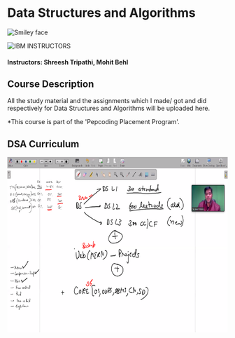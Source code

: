 # Data Structures and Algorithms

<img src="https://www.pepcoding.com/images/logo.png" alt="Smiley face" height="300" width="300">

![IBM](http://i.imgur.com/Qktqnu1.png) INSTRUCTORS
#### Instructors: Shreesh Tripathi, Mohit Behl

## Course Description

All the study material and the assignments which I made/ got and did respectively for Data Structures and Algorithms will be uploaded here.

*This course is part of the 'Pepcoding Placement Program'.

## DSA Curriculum

<img src="plan.png" alt="Smiley face" height="400" width="800">
